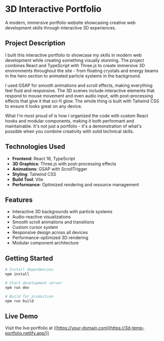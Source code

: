 # 3D Interactive Portfolio

A modern, immersive portfolio website showcasing creative web development skills through interactive 3D experiences.

## Project Description

I built this interactive portfolio to showcase my skills in modern web development while creating something visually stunning. The project combines React and TypeScript with Three.js to create immersive 3D environments throughout the site - from floating crystals and energy beams in the hero section to animated particle systems in the background.

I used GSAP for smooth animations and scroll effects, making everything feel fluid and responsive. The 3D scenes include interactive elements that respond to mouse movement and even audio input, with post-processing effects that give it that sci-fi glow. The whole thing is built with Tailwind CSS to ensure it looks great on any device.

What I'm most proud of is how I organized the code with custom React hooks and modular components, making it both performant and maintainable. It's not just a portfolio - it's a demonstration of what's possible when you combine creativity with solid technical skills.

## Technologies Used

- **Frontend**: React 18, TypeScript
- **3D Graphics**: Three.js with post-processing effects
- **Animations**: GSAP with ScrollTrigger
- **Styling**: Tailwind CSS
- **Build Tool**: Vite
- **Performance**: Optimized rendering and resource management

## Features

- Interactive 3D backgrounds with particle systems
- Audio-reactive visualizations
- Smooth scroll animations and transitions
- Custom cursor system
- Responsive design across all devices
- Performance-optimized 3D rendering
- Modular component architecture

## Getting Started

```bash
# Install dependencies
npm install

# Start development server
npm run dev

# Build for production
npm run build
```

## Live Demo

Visit the live portfolio at ([https://your-domain.com](https://3d-temp-portfolio.netlify.app/))
